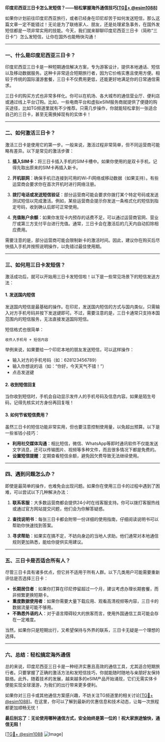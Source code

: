 **印度尼西亚三日卡怎么发短信？——轻松掌握海外通信技巧[[TG💪+ @esim1088](https://t.me/s/esim1088)]**

如果你计划前往印度尼西亚旅行，或者已经身在印尼却苦于如何发送短信，那么这篇文章一定不能错过！无论是为了联络家人、朋友，还是处理紧急事务，在国外发短信都是一项非常实用的技能。今天，我们就来聊聊印度尼西亚三日卡（简称“三日卡”）怎么发短信，让你在国外也能畅快沟通！

---

### **一、什么是印度尼西亚三日卡？**
印度尼西亚三日卡是一种短期通信解决方案，专为游客设计，提供本地通话、短信以及移动数据服务。这种卡非常适合短期旅行者，因为它价格实惠且使用方便。相较于传统的国际漫游套餐，三日卡不仅费用更低，还能更好地满足你的日常通信需求。

三日卡的购买方式也非常多样化。你可以在机场、各大城市的通信营业厅、便利店或通过线上平台订购。比如，一些电商平台和虚拟eSIM服务商就提供了便捷的购买途径，比如TG频道里就有不少推荐。只需几步操作，你就能轻松拿到一张适合自己的三日卡，甚至无需换掉现有的实体卡！

---

### **二、如何激活三日卡？**
激活三日卡是使用它的第一步。一般来说，激活过程非常简单，但不同运营商可能略有差异。以下是常见的激活步骤：

1. **插入SIM卡**：将三日卡插入手机的SIM卡槽中。如果你使用的是双卡手机，记得先取出原来的SIM卡再插入新卡。
   
2. **开机联网**：确保手机已连接到可用的Wi-Fi网络或移动数据（如果支持）。有些运营商会要求你在首次开机时进行网络注册。

3. **拨打电话或发送短信验证**：部分运营商可能会要求你拨打某个特定号码或发送测试短信以完成激活。例如，某些运营商会提示你发送一条格式化的短信到指定号码，收到确认后即可正常使用。

4. **充值账户余额**：如果你发现卡内预存的话费不足，可以通过运营商官网、营业厅或第三方支付平台进行充值。通常，三日卡会在激活后的几天内自动扣除相应费用。

需要注意的是，部分运营商可能会限制新卡的激活时间。因此，建议你在购买后尽快插入手机并按照说明操作，以免错过最佳使用期。

---

### **三、如何用三日卡发短信？**
激活成功后，就可以开始用三日卡发短信啦！以下是一些常见场景下的短信发送方法：

#### **1. 发送国内短信**
发送国内短信是最基础的操作。在印尼，发送国内短信的方式与国内类似，只需输入对方手机号码并按下发送键即可。不过，需要注意的是，三日卡通常只支持本国范围内的短信服务，无法直接发送国际短信。

短信格式也很简单：
```
收件人手机号 + 短信内容
```

举例来说，如果要给一个印尼本地的朋友发送短信，可以这样操作：
- 输入对方的手机号码（如：628123456789）
- 输入你想说的话（如：“你好，今天天气不错！”）
- 点击发送键

#### **2. 收到短信回复**
当你收到短信时，手机会自动显示发件人的手机号码及信息内容。如果是陌生号码，记得先核实对方身份再回复哦！

#### **3. 如何节省短信费用？**
虽然三日卡的短信功能非常实用，但也要注意控制使用量，以免超出预算。以下是一些省钱小技巧：
- **利用社交媒体沟通**：相比短信，微信、WhatsApp等即时通讯软件不仅能发送文字消息，还可以传输图片、视频等多种文件，而且很多情况下都是免费的。
- **设置短信提醒**：定期查看短信余额，避免因欠费导致无法继续使用。

---

### **四、遇到问题怎么办？**
即使是最简单的操作，也难免会出现问题。如果你在使用三日卡的过程中遇到了困难，可以尝试以下几种解决办法：

1. **联系客服**：大多数运营商都会提供24小时在线客服支持。你可以拨打客服热线或通过官方网站提交问题，他们会为你解答疑惑。
   
2. **查找说明书**：每张三日卡都会附带一份详细的使用指南，仔细阅读说明书可以帮助你快速找到答案。

3. **寻求帮助**：如果实在搞不定，不妨向身边的当地人求助。他们通常对本地通信规则更加熟悉，能给你提供实用建议。

---

### **五、三日卡是否适合所有人？**
尽管三日卡具有诸多优点，但它并不适用于所有人群。以下几类用户可能需要重新评估是否选择三日卡：

- **长期居住者**：如果你打算在印尼停留超过一个月，建议考虑办理长期套餐，而非频繁更换短期卡。
- **重度数据使用者**：如果你需要大量下载应用、观看高清视频等内容，三日卡的数据流量可能不够用。
- **不熟悉外语的人**：对于语言障碍较大的旅客而言，使用外国通信工具可能会存在一定难度。

当然，如果你只是短期出行，又希望保持与外界的联系，三日卡无疑是一个理想的选择。

---

### **六、总结：轻松搞定海外通信**
总的来说，印度尼西亚三日卡是一种经济实惠且高效的通信工具，尤其适合短期旅行者。只要掌握了正确的激活方法和发短信技巧，你就能随时随地与亲朋好友保持联络。此外，随着技术的发展，越来越多的eSIM产品开始涌现，它们无需实体卡便能实现全球漫游，为我们的出行带来更多便利。

如果你对三日卡或其他通信方案感兴趣，不妨关注TG频道里的相关讨论[[TG💪+ @esim1088](https://t.me/s/esim1088)]。在这里，你可以了解到最新的优惠信息和技术动态，让每一次旅程都更加顺畅无忧！

**最后别忘了：无论使用哪种通信方式，安全始终是第一位的！祝大家旅途愉快，通信无阻！**

[[TG💪+ @esim1088](https://t.me/s/esim1088) ![Image](https://i.postimg.cc/4NQfJmqS/Snipaste-2025-05-13-00-14-12.png)]
